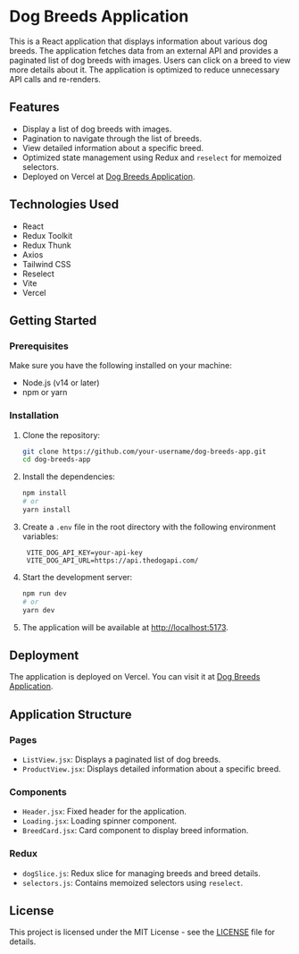 # Dog Breeds Application

This is a React application that displays information about various dog breeds. The application fetches data from an external API and provides a paginated list of dog breeds with images. Users can click on a breed to view more details about it. The application is optimized to reduce unnecessary API calls and re-renders.

## Features

- Display a list of dog breeds with images.
- Pagination to navigate through the list of breeds.
- View detailed information about a specific breed.
- Optimized state management using Redux and `reselect` for memoized selectors.
- Deployed on Vercel at [Dog Breeds Application](https://the-scene-g9iri73r3-ankitkr27s-projects.vercel.app/).

## Technologies Used

- React
- Redux Toolkit
- Redux Thunk
- Axios
- Tailwind CSS
- Reselect
- Vite
- Vercel

## Getting Started

### Prerequisites

Make sure you have the following installed on your machine:

- Node.js (v14 or later)
- npm or yarn

### Installation

1. Clone the repository:

   ```bash
   git clone https://github.com/your-username/dog-breeds-app.git
   cd dog-breeds-app
    ```
2. Install the dependencies:

   ```bash
   npm install
   # or
   yarn install
   ```
3. Create a `.env` file in the root directory with the following environment variables:

   ```env
    VITE_DOG_API_KEY=your-api-key
    VITE_DOG_API_URL=https://api.thedogapi.com/
    ```
4. Start the development server:

   ```bash
   npm run dev
   # or
   yarn dev
   ```
5. The application will be available at [http://localhost:5173](http://localhost:5173).

## Deployment

The application is deployed on Vercel. You can visit it at [Dog Breeds Application](https://the-scene-g9iri73r3-ankitkr27s-projects.vercel.app/).

## Application Structure

### Pages

- `ListView.jsx`: Displays a paginated list of dog breeds.
- `ProductView.jsx`: Displays detailed information about a specific breed.

### Components

- `Header.jsx`: Fixed header for the application.
- `Loading.jsx`: Loading spinner component.
- `BreedCard.jsx`: Card component to display breed information.

### Redux

- `dogSlice.js`: Redux slice for managing breeds and breed details.
- `selectors.js`: Contains memoized selectors using `reselect`.

## License

This project is licensed under the MIT License - see the [LICENSE](LICENSE) file for details.
```


